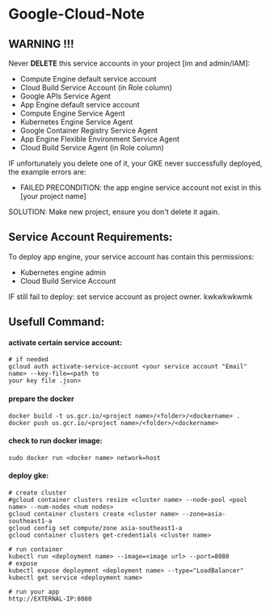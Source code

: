 # Google-Cloud-Note

## WARNING !!!
Never **DELETE** this service accounts in your project [im and admin/IAM]:
- Compute Engine default service account
- Cloud Build Service Account (in Role column)
- Google APIs Service Agent
- App Engine default service account
- Compute Engine Service Agent 
- Kubernetes Engine Service Agent
- Google Container Registry Service Agent 
- App Engine Flexible Environment Service Agent 
- Cloud Build Service Agent (in Role column)

IF unfortunately you delete one of it, your GKE never successfully deployed, the example errors are:
- FAILED PRECONDITION: the app engine service account not exist in this [your project name]

SOLUTION: Make new project, ensure you don't delete it again.

## Service Account Requirements:
To deploy app engine, your service account has contain this permissions:
- Kubernetes engine admin
- Cloud Build Service Account

IF still fail to deploy: set service account as project owner. kwkwkwkwmk

## Usefull Command:
#### activate certain service account:
```
# if needed
gcloud auth activate-service-account <your service account "Email" name> --key-file=<path to 
your key file .json>
```
#### prepare the docker
```
docker build -t us.gcr.io/<project name>/<folder>/<dockername> .
docker push us.gcr.io/<project name>/<folder>/<dockername>
```
#### check to run docker image:
```
sudo docker run <docker name> network=host
```
#### deploy gke:
```
# create cluster
#gcloud container clusters resize <cluster name> --node-pool <pool name> --num-nodes <num nodes>
gcloud container clusters create <cluster name> --zone=asia-southeast1-a
gcloud config set compute/zone asia-southeast1-a
gcloud container clusters get-credentials <cluster name> 

# run container
kubectl run <deployment name> --image=<image url> --port=8080
# expose
kubectl expose deployment <deployment name> --type="LoadBalancer"
kubectl get service <deployment name>

# run your app
http://EXTERNAL-IP:8080
```






